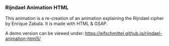 ### Rijndael Animation HTML

This animation is a re-creation of an animation explaining the Rijndael cipher by Enrique Zabala. It is made with HTML & GSAP.

A demo version can be viewed under: https://ejfschmittel.github.io/rijndael-animation-html5/